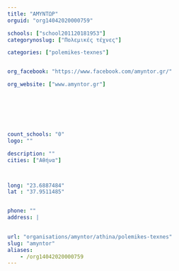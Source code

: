```yaml
---
title: "ΑΜΥΝΤΩΡ"
orguid: "org14042020000759"

schools: ["school201120181953"]
categorynoslug: ["Πολεμικές τέχνες"]

categories: ["polemikes-texnes"]


org_facebook: "https://www.facebook.com/amyntor.gr/"

org_website: ["www.amyntor.gr"]







count_schools: "0"
logo: ""

description: ""
cities: ["Αθήνα"]



long: "23.6887484"
lat : "37.9511485"


phone: ""
address: |
    

url: "organisations/amyntor/athina/polemikes-texnes"
slug: "amyntor"
aliases:
    - /org14042020000759
---
```



